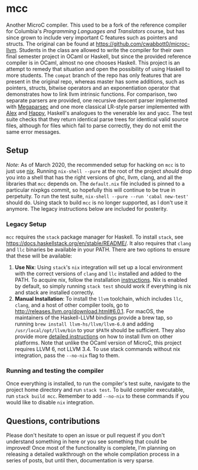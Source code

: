 # mcc
Another MicroC compiler. This used to be a fork of the reference compiler for Columbia's _Programming Languages and Translators_ course, but has since grown to include very important C features such as pointers and structs. The original can be found at https://github.com/cwabbott0/microc-llvm. Students in the class are allowed to write the compiler for their own final semester project in OCaml or Haskell, but since the provided reference compiler is in OCaml, almost no one chooses Haskell. This project is an attempt to remedy that situation and open the possibility of using Haskell to more students. The `compat` branch of the repo has only features that are present in the original repo, whereas master has some additions, such as pointers, structs, bitwise operators and an exponentiation operator that demonstrates how to link llvm intrinsic functions. For comparison, two separate parsers are provided, one recursive descent parser implemented with [Megaparsec](https://hackage.haskell.org/package/megaparsec) and one more classical LR-style parser implemented with [Alex](https://hackage.haskell.org/package/alex) and [Happy](https://hackage.haskell.org/package/happy), Haskell's analogues to the venerable lex and yacc. The test suite checks that they return identical parse trees for identical valid source files, although for files which fail to parse correctly, they do not emit the same error messages.

## Setup
*Note*: As of March 2020, the recommended setup for hacking on `mcc` is to just use [nix](https://nixos.org/nix/download.html). Running `nix-shell --pure` at the root of the project _should_ drop you into a shell that has the right versions of ghc, llvm, clang, and all the libraries that `mcc` depends on. The `default.nix` file included is pinned to a particular nixpkgs commit, so hopefully this will continue to be true in perpetuity. To run the test suite, `nix-shell --pure --run 'cabal new-test'` should do. Using stack to build `mcc` is no longer supported, as I don't use it anymore. The legacy instructions below are included for posterity.
### Legacy Setup
`mcc` requires the `stack` package manager for Haskell. To install `stack`, see https://docs.haskellstack.org/en/stable/README/. It also requires that `clang` and `llc` binaries be available in your PATH. There are two options to ensure that these will be available:
1. **Use Nix**:
Using `stack`'s `nix` integration will set up a local environment with the correct versions of `clang` and `llc` installed and added to the PATH. To acquire nix, follow the installation [instructions](https://nixos.org/nix/download.html). Nix is enabled by default, so simply running `stack test` should work if everything is nix and stack are installed correctly.
2. **Manual Installation**:
To install the `llvm` toolchain, which includes `llc`, `clang`, and a host of other compiler tools, go to http://releases.llvm.org/download.html#6.0.1. For macOS, the maintainers of the Haskell-LLVM bindings provide a brew tap, so running `brew install llvm-hs/llvm/llvm-6.0` and adding `/usr/local/opt/llvm/bin` to your `$PATH` should be sufficient. They also provide more [detailed instructions](https://github.com/llvm-hs/llvm-hs#installing-llvm) on how to install llvm on other platforms. Note that unlike the OCaml version of MicroC, this project requires LLVM 6, not LLVM 3.4. To use stack commands without nix integration, pass the `--no-nix` flag to them.

### Running and testing the compiler
Once everything is installed, to run the compiler's test suite, navigate to the project home directory and run `stack test`. To build compiler executable, run `stack build mcc`. Remember to add `--no-nix` to these commands if you would like to disable `nix` integration.

## Questions, contributions
Please don't hesitate to open an issue or pull request if you don't understand something in here or you see something that could be improved! Once most of the functionality is complete, I'm planning on releasing a detailed walkthrough on the whole compilation process in a series of posts, but until then, documentation is very sparse.
